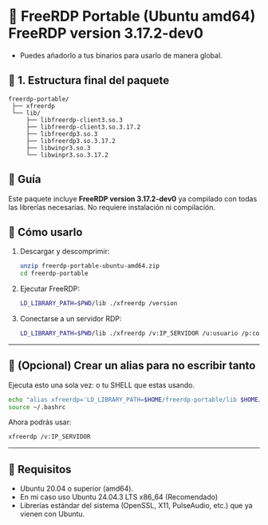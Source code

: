 # 🚀 FreeRDP Portable (Ubuntu amd64) FreeRDP version 3.17.2-dev0
- Puedes añadorlo a tus binarios para usarlo de manera global.
## 🔹 1. Estructura final del paquete
```
freerdp-portable/
 ├── xfreerdp
 └── lib/
     ├── libfreerdp-client3.so.3
     ├── libfreerdp-client3.so.3.17.2
     ├── libfreerdp3.so.3
     ├── libfreerdp3.so.3.17.2
     ├── libwinpr3.so.3
     └── libwinpr3.so.3.17.2
```

## 🔹 Guía


Este paquete incluye **FreeRDP version 3.17.2-dev0** ya compilado con todas las librerías necesarias.
No requiere instalación ni compilación.

## 🔹 Cómo usarlo

1. Descargar y descomprimir:

   ```bash
   unzip freerdp-portable-ubuntu-amd64.zip
   cd freerdp-portable
   ```

2. Ejecutar FreeRDP:

   ```bash
   LD_LIBRARY_PATH=$PWD/lib ./xfreerdp /version
   ```

3. Conectarse a un servidor RDP:

   ```bash
   LD_LIBRARY_PATH=$PWD/lib ./xfreerdp /v:IP_SERVIDOR /u:usuario /p:contraseña
   ```

---

## 🔹 (Opcional) Crear un alias para no escribir tanto

Ejecuta esto una sola vez:
o tu SHELL que estas usando.
```bash
echo "alias xfreerdp='LD_LIBRARY_PATH=$HOME/freerdp-portable/lib $HOME/freerdp-portable/xfreerdp'" >> ~/.bashrc
source ~/.bashrc
```

Ahora podrás usar:

```bash
xfreerdp /v:IP_SERVIDOR
```

---

## 🔹 Requisitos

* Ubuntu 20.04 o superior (amd64).
* En mi caso uso Ubuntu 24.04.3 LTS x86_64 (Recomendado)
* Librerías estándar del sistema (OpenSSL, X11, PulseAudio, etc.) que ya vienen con Ubuntu.
